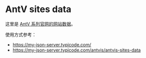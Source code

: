 # AntV sites data

这里是 [AntV 系列官网的网站数据](https://github.com/antvis/gatsby-theme-antv/pull/240#issue-514022261)。

使用方式参考：

- https://my-json-server.typicode.com/
- https://my-json-server.typicode.com/antvis/antvis-sites-data
